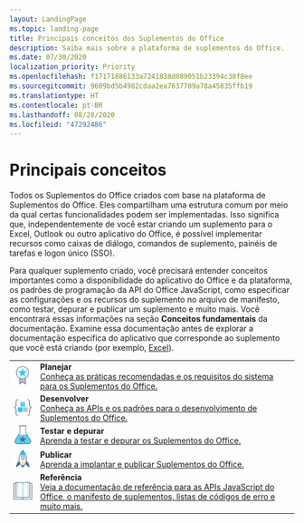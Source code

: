 ```yaml
---
layout: LandingPage
ms.topic: landing-page
title: Principais conceitos dos Suplementos do Office
description: Saiba mais sobre a plataforma de suplementos do Office.
ms.date: 07/30/2020
localization_priority: Priority
ms.openlocfilehash: f17171886133a7241838d089051b23394c38f8ee
ms.sourcegitcommit: 9609bd5b4982cdaa2ea7637709a78a45835ffb19
ms.translationtype: HT
ms.contentlocale: pt-BR
ms.lasthandoff: 08/28/2020
ms.locfileid: "47292486"
---
```

# <a name="core-concepts"></a>Principais conceitos

Todos os Suplementos do Office criados com base na plataforma de Suplementos do Office. Eles compartilham uma estrutura comum por meio da qual certas funcionalidades podem ser implementadas. Isso significa que, independentemente de você estar criando um suplemento para o Excel, Outlook ou outro aplicativo do Office, é possível implementar recursos como caixas de diálogo, comandos de suplemento, painéis de tarefas e logon único (SSO).

Para qualquer suplemento criado, você precisará entender conceitos importantes como a disponibilidade do aplicativo do Office e da plataforma, os padrões de programação da API do Office JavaScript, como especificar as configurações e os recursos do suplemento no arquivo de manifesto, como testar, depurar e publicar um suplemento e muito mais. Você encontrará essas informações na seção **Conceitos fundamentais** da documentação. Examine essa documentação antes de explorar a documentação específica do aplicativo que corresponde ao suplemento que você está criando (por exemplo, [Excel](../excel/index.yml)).

|               |               |
| ------------- | ------------- |
| ![práticas recomendadas](../images/i_best-practices_small.svg) | **Planejar**<br>[Conheça as práticas recomendadas e os requisitos do sistema para os Suplementos do Office.](../concepts/add-in-development-best-practices.md) |
| ![blocos de código](../images/i_code-blocks_small.svg) | **Desenvolver**<br>[Conheça as APIs e os padrões para o desenvolvimento de Suplementos do Office.](../develop/develop-overview.md) |
| ![testes recomendados](../images/i_recommended-testing_small.svg) | **Testar e depurar**<br>[Aprenda a testar e depurar os Suplementos do Office.](../testing/test-debug-office-add-ins.md) |
| ![implantar](../images/i_deploy_small.svg) | **Publicar**<br>[Aprenda a implantar e publicar Suplementos do Office.](../publish/publish.md) |
| ![referência](../images/i_reference_small.svg) | **Referência**<br>[Veja a documentação de referência para as APIs JavaScript do Office, o manifesto de suplementos, listas de códigos de erro e muito mais.](../reference/javascript-api-for-office.md) |

